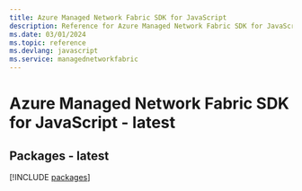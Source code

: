 ```yaml
---
title: Azure Managed Network Fabric SDK for JavaScript
description: Reference for Azure Managed Network Fabric SDK for JavaScript
ms.date: 03/01/2024
ms.topic: reference
ms.devlang: javascript
ms.service: managednetworkfabric
---
```

# Azure Managed Network Fabric SDK for JavaScript - latest
## Packages - latest
[!INCLUDE [packages](managed-network-fabric-index.md)]